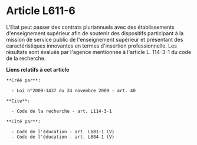 # Article L611-6

L'Etat peut passer des contrats pluriannuels avec des établissements d'enseignement supérieur afin de soutenir des
dispositifs participant à la mission de service public de l'enseignement supérieur et présentant des caractéristiques
innovantes en termes d'insertion professionnelle. Les résultats sont évalués par l'agence mentionnée à l'article L. 114-3-1
du code de la recherche.

**Liens relatifs à cet article**

	**Créé par**:

	  - Loi n°2009-1437 du 24 novembre 2009 - art. 40

	**Cite**:

	  - Code de la recherche - art. L114-3-1

	**Cité par**:

	  - Code de l'éducation - art. L681-1 (V)
	  - Code de l'éducation - art. L684-1 (V)
